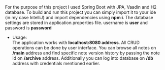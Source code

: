 For the purpose of this project I used Spring Boot with JPA, Vaadin and H2 database.
To build and run this project you can simply import it to your ide (in my case IntelliJ) and import dependencies using **npm i**.
The database settings are stored in application.properties file.
username is **user** and password is **password**

- Usage:  
The application works with **localhost:8080 address**.
All CRUD operations can be done by user interface.
You can browse all notes on **/main** address and find specific note version history by passing the note id on **/archive** address.
Additionally you can log into database on **/db** address with credentials mentioned earlier.
